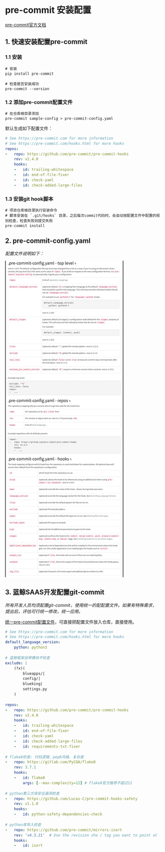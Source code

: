 # pre-commit 安装配置

[pre-commit官方文档]()

## 1. 快速安装配置pre-commit

### 1.1 安装

```shell
# 安装
pip install pre-commit

# 检查是否安装成功
pre-commit --version
```

### 1.2 添加pre-commit配置文件

```shell
# 在仓库根目录添加
pre-commit sample-config > pre-commit-config.yaml
```

默认生成如下配置文件：

```yaml
# See https://pre-commit.com for more information
# See https://pre-commit.com/hooks.html for more hooks
repos:
-   repo: https://github.com/pre-commit/pre-commit-hooks
    rev: v2.4.0
    hooks:
    -   id: trailing-whitespace
    -   id: end-of-file-fixer
    -   id: check-yaml
    -   id: check-added-large-files
```

### 1.3 安装git hook脚本

```shell
# 项目仓库根目录执行安装命令
# 脚本安装在 `.git/hooks` 目录，之后每次commit代码时，会自动按配置文件中配置的规则检查，检查失败则提交失败
pre-commit install
```

## 2. pre-commit-config.yaml

*配置文件说明如下：*

![yaml配置文件说明](./pre-commit1.png)

## 3. 蓝鲸SAAS开发配置git-commit

*所有开发人员均须配置git-commit，使用统一的配配置文件。如果有特殊需求，提出后，评估可行统一修改，统一应用。*

[统一pre-commit配置文件](./pre-commit-config.yaml)，可直接把配置文件放入仓库，直接使用。

```yaml
# See https://pre-commit.com for more information
# See https://pre-commit.com/hooks.html for more hooks
default_language_version:
    python: python3

# 蓝鲸框架自带模块不检查
exclude: |
    (?x)(
        blueapps/|
        config/|
        blueking|
        settings.py
    )

repos:
-   repo: https://github.com/pre-commit/pre-commit-hooks
    rev: v2.4.0
    hooks:
    -   id: trailing-whitespace
    -   id: end-of-file-fixer
    -   id: check-yaml
    -   id: check-added-large-files
    -   id: requirements-txt-fixer

# flake8检查: 代码逻辑、pep8风格、复杂度
-   repo: https://gitlab.com/PyCQA/flake8
    rev: 3.7.1
    hooks:
    -   id: flake8
        args: [--max-complexity=12] # flake8官方推荐不超过12

# python第三方库安全漏洞检查
-   repo: https://github.com/Lucas-C/pre-commit-hooks-safety
    rev: v1.1.0
    hooks:
    -   id: python-safety-dependencies-check

# python库导入检查
-   repo: https://github.com/pre-commit/mirrors-isort
    rev: 'v4.3.21'  # Use the revision sha / tag you want to point at
    hooks:
    -   id: isort
```

